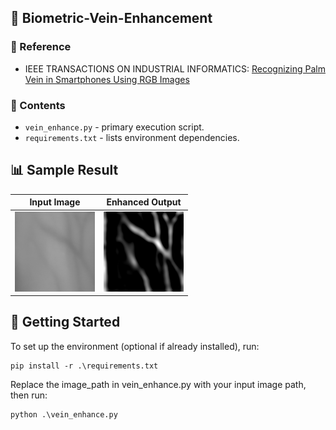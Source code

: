 ## 📝 Biometric-Vein-Enhancement

### 🔗 Reference
- IEEE TRANSACTIONS ON INDUSTRIAL INFORMATICS: [Recognizing Palm Vein in Smartphones Using RGB Images](https://ieeexplore.ieee.org/document/9648012)

### 📁 Contents
- `vein_enhance.py` - primary execution script.
- `requirements.txt` - lists environment dependencies.

## 📊 Sample Result

| Input Image | Enhanced Output |
|-------------|-----------------|
| ![Input](image/input.png) | ![Enhanced](image/enhanced.png) |

## 🚀 Getting Started
To set up the environment (optional if already installed), run:
```
pip install -r .\requirements.txt
```
Replace the image_path in vein_enhance.py with your input image path, then run:
```
python .\vein_enhance.py 
```
